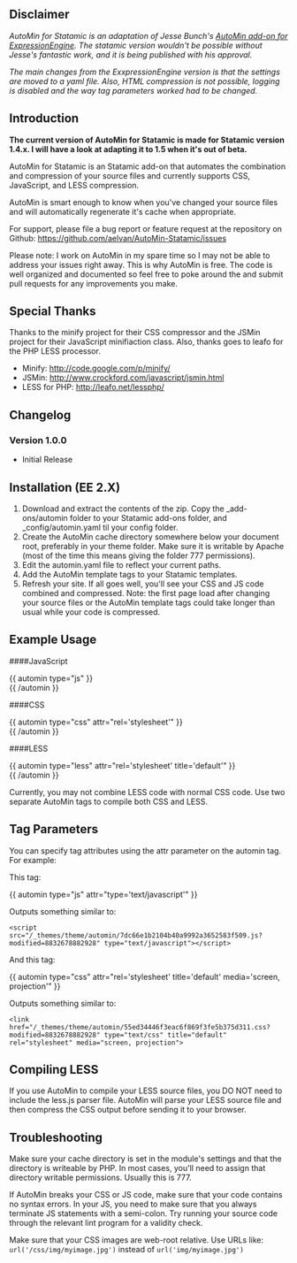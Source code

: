 Disclaimer
---
*AutoMin for Statamic is an adaptation of Jesse Bunch's [AutoMin add-on for ExpressionEngine](https://github.com/bunchjesse/AutoMin). The statamic version wouldn't be possible without Jesse's fantastic work, and it is being published with his approval.*
  
*The main changes from the ExxpressionEngine version is that the settings are moved to a yaml file. Also, HTML compression is not possible, logging is disabled and the way tag parameters worked had to be changed.*


Introduction
---
**The current version of AutoMin for Statamic is made for Statamic version 1.4.x. I will have a look at adapting it to 1.5 when it's out of beta.**

AutoMin for Statamic is an Statamic add-on that automates the combination and compression of your source files and currently supports CSS, JavaScript, and LESS compression.

AutoMin is smart enough to know when you've changed your source files and will automatically regenerate it's cache when appropriate.

For support, please file a bug report or feature request at the repository on Github: https://github.com/aelvan/AutoMin-Statamic/issues

Please note: I work on AutoMin in my spare time so I may not be able to address your issues right away. This is why AutoMin is free. The code is well organized and documented so feel free to poke around the and submit pull requests for any improvements you make.

Special Thanks
---
Thanks to the minify project for their CSS compressor and the JSMin project for their JavaScript minifiaction class. Also, thanks goes to leafo for the PHP LESS processor. 

 - Minify: http://code.google.com/p/minify/
 - JSMin: http://www.crockford.com/javascript/jsmin.html
 - LESS for PHP: http://leafo.net/lessphp/

Changelog
---
### Version 1.0.0
 - Initial Release


Installation (EE 2.X)
---
1. Download and extract the contents of the zip. Copy the _add-ons/automin folder to your Statamic add-ons folder, and _config/automin.yaml til your config folder. 
2. Create the AutoMin cache directory somewhere below your document root, preferably in your theme folder. Make sure it is writable by Apache (most of the time this means giving the folder 777 permissions).
3. Edit the automin.yaml file to reflect your current paths.
4. Add the AutoMin template tags to your Statamic templates. 
5. Refresh your site. If all goes well, you'll see your CSS and JS code combined and compressed. Note: the first page load after changing your source files or the AutoMin template tags could take longer than usual while your code is compressed.

Example Usage
---

####JavaScript

  {{ automin type="js" }}  
    <script src="/{{ theme_path }}js/jquery,js"></script>
    <script src="/{{ theme_path }}js/jquery.ui.js"></script>
    <script src="/{{ theme_path }}js/jquery.ui.mouse.js"></script>
    <script src="/{{ theme_path }}js/jquery.ui.position.js"></script>
    <script src="/{{ theme_path }}js/jquery.ui.widget.js"></script>
    <script src="/{{ theme_path }}js/jquery.ui.draggable.js"></script>
    <script src="/{{ theme_path }}js/gsap/plugins/CSSPlugin.min.js"></script>
    <script src="/{{ theme_path }}js/gsap/easing/EasePack.min.js"></script>
    <script src="/{{ theme_path }}js/gsap/TweenLite.min.js"></script>
    <script src="/{{ theme_path }}js/main.js"></script>
  {{ /automin }}  

####CSS

  {{ automin type="css" attr="rel='stylesheet'" }}  
    <link rel="stylesheet" href="/{{ theme_path }}css/normalize.css" />
    <link rel="stylesheet" href="/{{ theme_path }}css/core.css" />
    <link rel="stylesheet" href="/{{ theme_path }}css/main.css" />
  {{ /automin }}


####LESS

  {{ automin type="less" attr="rel='stylesheet' title='default'" }}  
    <link rel="stylesheet" href="/{{ theme_path }}css/elements.less" />
    <link rel="stylesheet" href="/{{ theme_path }}css/normalize.less" />
    <link rel="stylesheet" href="/{{ theme_path }}css/core.less" />
    <link rel="stylesheet" href="/{{ theme_path }}css/main.less" />
  {{ /automin }}


Currently, you may not combine LESS code with normal CSS code. Use two separate AutoMin tags to compile both CSS and LESS.


Tag Parameters
---
You can specify tag attributes using the attr parameter on the automin tag. For example:

This tag:

  {{ automin type="js" attr="type='text/javascript'" }} 

Outputs something similar to:

	<script src="/_themes/theme/automin/7dc66e1b2104b40a9992a3652583f509.js?modified=8832678882928" type="text/javascript"></script>

And this tag:

  {{ automin type="css" attr="rel='stylesheet' title='default' media='screen, projection'" }}  

Outputs something similar to:

	<link href="/_themes/theme/automin/55ed34446f3eac6f869f3fe5b375d311.css?modified=8832678882928" type="text/css" title="default" rel="stylesheet" media="screen, projection">


Compiling LESS
---
If you use AutoMin to compile your LESS source files, you DO NOT need to include the less.js parser file. AutoMin will parse your LESS source file and then compress the CSS output before sending it to your browser.


Troubleshooting
---
Make sure your cache directory is set in the module's settings and that the directory is writeable by PHP. In most cases, you'll need to assign that directory writable permissions. Usually this is 777.

If AutoMin breaks your CSS or JS code, make sure that your code contains no syntax errors. In your JS, you need to make sure that you always terminate JS statements with a semi-colon. Try running your source code through the relevant lint program for a validity check.

Make sure that your CSS images are web-root relative. Use URLs like: `url('/css/img/myimage.jpg')` instead of `url('img/myimage.jpg')`
